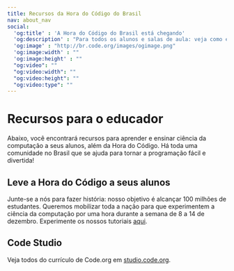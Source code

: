 ```yaml
---
title: Recursos da Hora do Código do Brasil
nav: about_nav
social:
  'og:title' : 'A Hora do Código do Brasil está chegando'
  'og:description' : "Para todos os alunos e salas de aula: veja como é divertido aprender programação em apenas uma hora, de 8 a 14 de dezembro."
  'og:image' : "http://br.code.org/images/ogimage.png"
  'og:image:width' : ""
  'og:image:height' : ""
  "og:video": ""
  "og:video:width": ""
  "og:video:height": ""
  "og:video:type": ""
---
```


# Recursos para o educador

Abaixo, você encontrará recursos para aprender e ensinar ciência da computação a seus alunos, além da Hora do Código. Há toda uma comunidade no Brasil que se ajuda para tornar a programação fácil e divertida!

## Leve a Hora do Código a seus alunos

Junte-se a nós para fazer história: nosso objetivo é alcançar 100 milhões de estudantes. Queremos mobilizar toda a nação para que experimentem a ciência da computação por uma hora durante a semana de 8 a 14 de dezembro. Experimente os nossos tutoriais [aqui](/learn).

## Code Studio

Veja todos do currículo de Code.org em [studio.code.org](http://studio.code.org).
